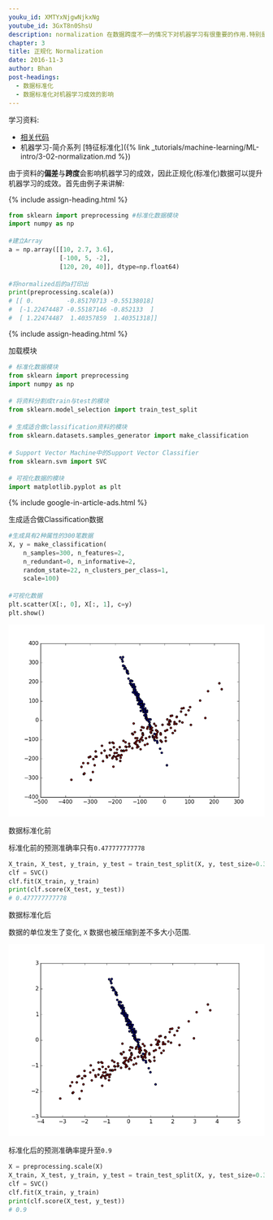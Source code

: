 ```yaml
---
youku_id: XMTYxNjgwNjkxNg
youtube_id: 3GxT8n0ShsU
description: normalization 在数据跨度不一的情况下对机器学习有很重要的作用.特别是各种数据属性还会互相影响的情况之下. Scikit-learn 中标准化的语句是 preprocessing.scale() . scale 以后, model 就更能从标准化数据中学到东西.
chapter: 3
title: 正规化 Normalization
date: 2016-11-3
author: Bhan
post-headings:
  - 数据标准化
  - 数据标准化对机器学习成效的影响
---
```



学习资料:
  * [相关代码](https://github.com/MorvanZhou/tutorials/blob/master/sklearnTUT/sk7_normalization.py)
  * 机器学习-简介系列 [特征标准化]({% link _tutorials/machine-learning/ML-intro/3-02-normalization.md %})

由于资料的**偏差**与**跨度**会影响机器学习的成效，因此正规化(标准化)数据可以提升机器学习的成效。首先由例子来讲解:


{% include assign-heading.html %}


```python
from sklearn import preprocessing #标准化数据模块
import numpy as np

#建立Array
a = np.array([[10, 2.7, 3.6],
              [-100, 5, -2],
              [120, 20, 40]], dtype=np.float64)

#将normalized后的a打印出
print(preprocessing.scale(a))
# [[ 0.         -0.85170713 -0.55138018]
#  [-1.22474487 -0.55187146 -0.852133  ]
#  [ 1.22474487  1.40357859  1.40351318]]
```

{% include assign-heading.html %}

加载模块

```python
# 标准化数据模块
from sklearn import preprocessing 
import numpy as np

# 将资料分割成train与test的模块
from sklearn.model_selection import train_test_split

# 生成适合做classification资料的模块
from sklearn.datasets.samples_generator import make_classification 

# Support Vector Machine中的Support Vector Classifier
from sklearn.svm import SVC 

# 可视化数据的模块
import matplotlib.pyplot as plt 
```

{% include google-in-article-ads.html %}

生成适合做Classification数据

```python
#生成具有2种属性的300笔数据
X, y = make_classification(
    n_samples=300, n_features=2,
    n_redundant=0, n_informative=2, 
    random_state=22, n_clusters_per_class=1, 
    scale=100)

#可视化数据
plt.scatter(X[:, 0], X[:, 1], c=y)
plt.show()
```

<img class="course-image" src="/static/results/sklearn/3_1_1.png" alt="{{ page.title }}{% increment image-count %}">

数据标准化前

标准化前的预测准确率只有`0.477777777778`

```python
X_train, X_test, y_train, y_test = train_test_split(X, y, test_size=0.3)
clf = SVC()
clf.fit(X_train, y_train)
print(clf.score(X_test, y_test))
# 0.477777777778
```

数据标准化后

数据的单位发生了变化, `X` 数据也被压缩到差不多大小范围.

<img class="course-image" src="/static/results/sklearn/3_1_2.png" alt="{{ page.title }}{% increment image-count %}">

标准化后的预测准确率提升至`0.9`

```python
X = preprocessing.scale(X)
X_train, X_test, y_train, y_test = train_test_split(X, y, test_size=0.3)
clf = SVC()
clf.fit(X_train, y_train)
print(clf.score(X_test, y_test))
# 0.9
```